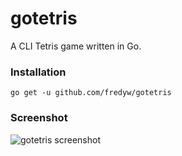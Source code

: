 # gotetris
A CLI Tetris game written in Go.

### Installation
    go get -u github.com/fredyw/gotetris

### Screenshot
![gotetris screenshot](https://raw.github.com/fredyw/gotetris/master/gotetris.png)
